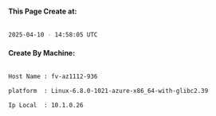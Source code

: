 
   
#### This Page Create at:

```bash

2025-04-10 - 14:58:05 UTC

```

#### Create By Machine:

```bash

Host Name : fv-az1112-936

platform  : Linux-6.8.0-1021-azure-x86_64-with-glibc2.39

Ip Local  : 10.1.0.26

```

